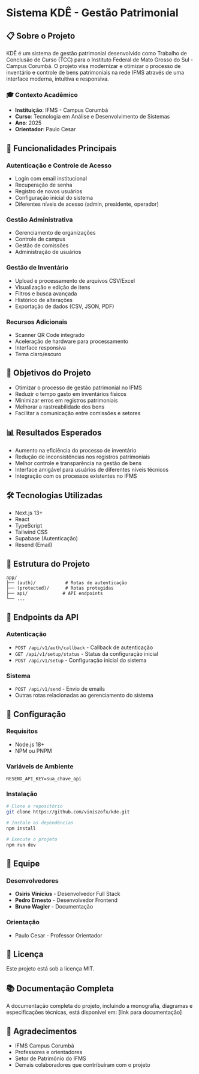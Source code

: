 # Sistema KDÊ - Gestão Patrimonial

## 📋 Sobre o Projeto

KDÊ é um sistema de gestão patrimonial desenvolvido como Trabalho de Conclusão de Curso (TCC) para o Instituto Federal de Mato Grosso do Sul - Campus Corumbá. O projeto visa modernizar e otimizar o processo de inventário e controle de bens patrimoniais na rede IFMS através de uma interface moderna, intuitiva e responsiva.

### 🎓 Contexto Acadêmico

- **Instituição**: IFMS - Campus Corumbá
- **Curso**: Tecnologia em Análise e Desenvolvimento de Sistemas
- **Ano**: 2025
- **Orientador**: Paulo Cesar

## 🚀 Funcionalidades Principais

### Autenticação e Controle de Acesso

- Login com email institucional
- Recuperação de senha
- Registro de novos usuários
- Configuração inicial do sistema
- Diferentes níveis de acesso (admin, presidente, operador)

### Gestão Administrativa

- Gerenciamento de organizações
- Controle de campus
- Gestão de comissões
- Administração de usuários

### Gestão de Inventário

- Upload e processamento de arquivos CSV/Excel
- Visualização e edição de itens
- Filtros e busca avançada
- Histórico de alterações
- Exportação de dados (CSV, JSON, PDF)

### Recursos Adicionais

- Scanner QR Code integrado
- Aceleração de hardware para processamento
- Interface responsiva
- Tema claro/escuro

## 🎯 Objetivos do Projeto

- Otimizar o processo de gestão patrimonial no IFMS
- Reduzir o tempo gasto em inventários físicos
- Minimizar erros em registros patrimoniais
- Melhorar a rastreabilidade dos bens
- Facilitar a comunicação entre comissões e setores

## 📊 Resultados Esperados

- Aumento na eficiência do processo de inventário
- Redução de inconsistências nos registros patrimoniais
- Melhor controle e transparência na gestão de bens
- Interface amigável para usuários de diferentes níveis técnicos
- Integração com os processos existentes no IFMS

## 🛠️ Tecnologias Utilizadas

- Next.js 13+
- React
- TypeScript
- Tailwind CSS
- Supabase (Autenticação)
- Resend (Email)

## 📁 Estrutura do Projeto

```
app/
├── (auth)/           # Rotas de autenticação
├── (protected)/      # Rotas protegidas
├── api/             # API endpoints
└── ...
```

## 🚦 Endpoints da API

### Autenticação

- `POST /api/v1/auth/callback` - Callback de autenticação
- `GET /api/v1/setup/status` - Status da configuração inicial
- `POST /api/v1/setup` - Configuração inicial do sistema

### Sistema

- `POST /api/v1/send` - Envio de emails
- Outras rotas relacionadas ao gerenciamento do sistema

## 🔧 Configuração

### Requisitos

- Node.js 18+
- NPM ou PNPM

### Variáveis de Ambiente

```env
RESEND_API_KEY=sua_chave_api
```

### Instalação

```bash
# Clone o repositório
git clone https://github.com/viniszofx/kde.git

# Instale as dependências
npm install

# Execute o projeto
npm run dev
```

## 👥 Equipe

### Desenvolvedores

- **Osiris Vinicius** - Desenvolvedor Full Stack
- **Pedro Ernesto** - Desenvolvedor Frontend
- **Bruno Wagler** - Documentação

### Orientação

- Paulo Cesar - Professor Orientador

## 📄 Licença

Este projeto está sob a licença MIT.

## 📚 Documentação Completa

A documentação completa do projeto, incluindo a monografia, diagramas e especificações técnicas, está disponível em: [link para documentação]

## 🤝 Agradecimentos

- IFMS Campus Corumbá
- Professores e orientadores
- Setor de Patrimônio do IFMS
- Demais colaboradores que contribuíram com o projeto
